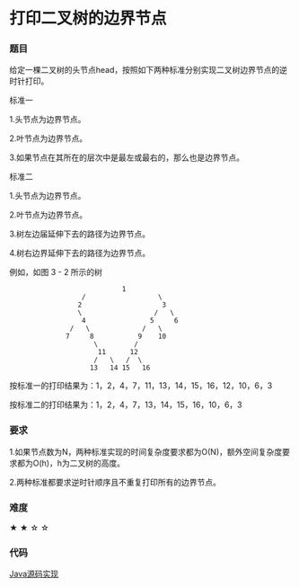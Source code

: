 # 打印二叉树的边界节点

### 题目

给定一棵二叉树的头节点head，按照如下两种标准分别实现二叉树边界节点的逆时针打印。

标准一

1.头节点为边界节点。

2.叶节点为边界节点。

3.如果节点在其所在的层次中是最左或最右的，那么也是边界节点。

标准二

1.头节点为边界节点。

2.叶节点为边界节点。

3.树左边届延伸下去的路径为边界节点。

4.树右边界延伸下去的路径为边界节点。

例如，如图 3 - 2 所示的树

                                1
                      /                  \                 
                     2                    3
                     \                  /   \
                      4                5     6
                   /   \             /   \
                  7     8           9    10
                         \         /
                          11      12
                         /   \   /  \
                        13   14 15   16

按标准一的打印结果为：1，2，4，7，11，13，14，15，16，12，10，6，3

按标准二的打印结果为：1，2，4，7，13，14，15，16，10，6，3

### 要求

1.如果节点数为N，两种标准实现的时间复杂度要求都为O(N)，额外空间复杂度要求都为O(h)，h为二叉树的高度。

2.两种标准都要求逆时针顺序且不重复打印所有的边界节点。

### 难度

 ★ ★ ☆ ☆

### 代码

 [Java源码实现](../../src/BTree/BTree2.java)
